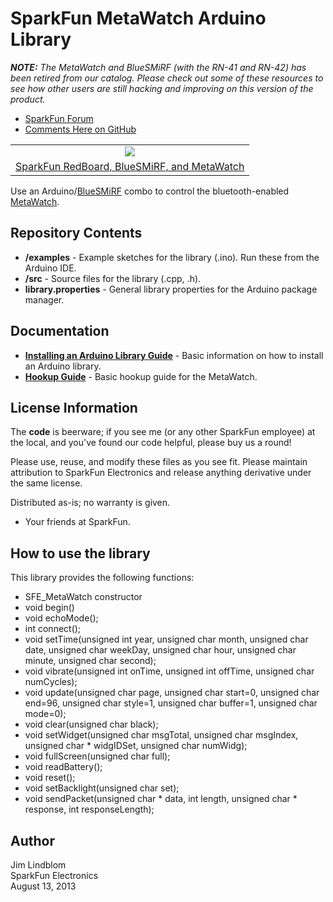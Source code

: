 SparkFun MetaWatch Arduino Library
===================================

_**NOTE:** The MetaWatch and BlueSMiRF (with the RN-41 and RN-42) has been retired from our catalog. Please check out some of these resources to see how other users are still hacking and improving on this version of the product._

- [SparkFun Forum](https://forum.sparkfun.com/)
- [Comments Here on GitHub](https://github.com/sparkfun/SparkFun_MetaWatch_Library/issues)

<table class="table table-hover table-striped table-bordered">
  <tr align="center">
   <td><a href="https://learn.sparkfun.com/tutorials/metawatch-teardown-and-arduino-hookup"><img src="https://cdn.sparkfun.com/r/600-600/assets/5/0/d/3/9/520bb9f0757b7f930ca6616a.jpg"></a></td>
  </tr>
  <tr align="center">
    <td><a href="https://learn.sparkfun.com/tutorials/metawatch-teardown-and-arduino-hookup">SparkFun RedBoard, BlueSMiRF, and MetaWatch</a></td>
  </tr>
</table>

Use an Arduino/[BlueSMiRF](https://www.sparkfun.com/products/12577) combo to control the bluetooth-enabled [MetaWatch](https://www.sparkfun.com/products/12005).

Repository Contents
-------------------

* **/examples** - Example sketches for the library (.ino). Run these from the Arduino IDE. 
* **/src** - Source files for the library (.cpp, .h).
* **library.properties** - General library properties for the Arduino package manager. 


Documentation
--------------

* **[Installing an Arduino Library Guide](https://learn.sparkfun.com/tutorials/installing-an-arduino-library)** - Basic information on how to install an Arduino library.
* **[Hookup Guide](https://learn.sparkfun.com/tutorials/metawatch-teardown-and-arduino-hookup)** - Basic hookup guide for the MetaWatch.


License Information
-------------------

The **code** is beerware; if you see me (or any other SparkFun employee) at the local, and you've found our code helpful, please buy us a round!

Please use, reuse, and modify these files as you see fit. Please maintain attribution to SparkFun Electronics and release anything derivative under the same license.

Distributed as-is; no warranty is given.

- Your friends at SparkFun.


How to use the library
--------------------------
This library provides the following functions:

* SFE_MetaWatch constructor
* void begin()
* void echoMode();
* int connect();
* void setTime(unsigned int year, unsigned char month, unsigned char date, unsigned char weekDay, unsigned char hour, unsigned char minute, unsigned char second);
* void vibrate(unsigned int onTime, unsigned int offTime, unsigned char numCycles);
* void update(unsigned char page, unsigned char start=0, unsigned char end=96, unsigned char style=1, unsigned char buffer=1, unsigned char mode=0);
* void clear(unsigned char black);
* void setWidget(unsigned char msgTotal, unsigned char msgIndex, unsigned char * widgIDSet, unsigned char numWidg);
* void fullScreen(unsigned char full);
* void readBattery();
* void reset();
* void setBacklight(unsigned char set);
* void sendPacket(unsigned char * data, int length, unsigned char * response, int responseLength);

Author
--------

Jim Lindblom
<br>SparkFun Electronics
<br>August 13, 2013
